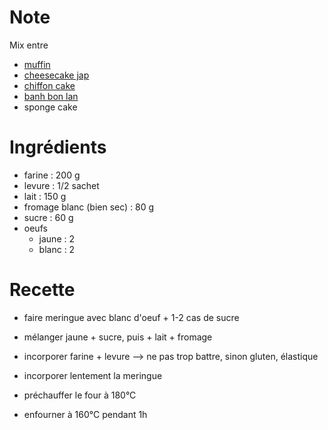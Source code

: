 # Note

Mix entre
- [muffin](./muffin.md)
- [cheesecake jap](../patisseries/cheesecake-jap.md)
- [chiffon cake](https://www.mercotte.fr/2018/04/18/chiffon-cake-il-nest-jamais-trop-tard/)
- [banh bon lan](https://misstamkitchenette.com/gateau-moelleux-a-la-vanille-banh-bong-lan/#.VJdObAvB4)
- sponge cake


# Ingrédients

- farine        :   200 g
- levure        :   1/2 sachet
- lait          :   150 g
- fromage blanc (bien sec) :   80 g
- sucre         :   60 g
- oeufs
    * jaune     :   2
    * blanc     :   2 

# Recette

- faire meringue avec blanc d'oeuf + 1-2 cas de sucre
- mélanger jaune + sucre, puis + lait + fromage
- incorporer farine + levure --> ne pas trop battre, sinon gluten, élastique
- incorporer lentement la meringue

- préchauffer le four à 180°C
- enfourner à 160°C pendant 1h
